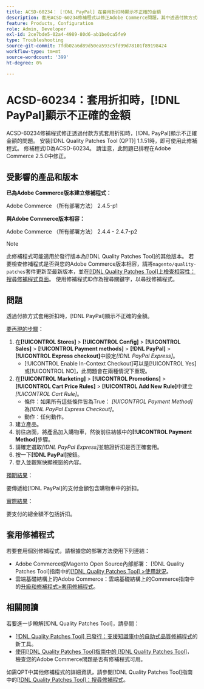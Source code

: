 ```yaml
---
title: ACSD-60234： [!DNL PayPal] 在套用折扣時顯示不正確的金額
description: 套用ACSD-60234修補程式以修正Adobe Commerce問題，其中透過付款方式套用折扣時， [!DNL PayPal] 顯示不正確的金額。
feature: Products, Configuration
role: Admin, Developer
exl-id: 2ce7bde5-02a4-4989-80d6-ab1be0ca5fe9
type: Troubleshooting
source-git-commit: 7fdb02a6d89d50ea593c5fd99d78101f89198424
workflow-type: tm+mt
source-wordcount: '399'
ht-degree: 0%

---
```


# ACSD-60234：套用折扣時，[!DNL PayPal]顯示不正確的金額

ACSD-60234修補程式修正透過付款方式套用折扣時，[!DNL PayPal]顯示不正確金額的問題。 安裝[!DNL Quality Patches Tool (QPT)] 1.1.51時，即可使用此修補程式。 修補程式ID為ACSD-60234。 請注意，此問題已排程在Adobe Commerce 2.5.0中修正。

## 受影響的產品和版本

**已為Adobe Commerce版本建立修補程式：**

Adobe Commerce （所有部署方法） 2.4.5-p1

**與Adobe Commerce版本相容：**

Adobe Commerce （所有部署方法） 2.4.4 - 2.4.7-p2

>[!NOTE]
>
>此修補程式可能適用於發行版本為[!DNL Quality Patches Tool]的其他版本。 若要檢查修補程式是否與您的Adobe Commerce版本相容，請將`magento/quality-patches`套件更新至最新版本，並在[[!DNL Quality Patches Tool]上檢查相容性：搜尋修補程式頁面](https://experienceleague.adobe.com/tools/commerce-quality-patches/index.html)。 使用修補程式ID作為搜尋關鍵字，以尋找修補程式。

## 問題

透過付款方式套用折扣時，[!DNL PayPal]顯示不正確的金額。

<u>要再現的步驟</u>：

1. 在&#x200B;**[!UICONTROL Stores]** > **[!UICONTROL Config]** > **[!UICONTROL Sales]** > **[!UICONTROL Payment methods]** > **[!DNL PayPal]** > **[!UICONTROL Express checkout]**&#x200B;中設定&#x200B;*[!DNL PayPal Express]*。
   * [!UICONTROL Enable In-Context Checkout]可以是[!UICONTROL Yes]或[!UICONTROL NO]，此問題會在兩種情況下重現。
1. 在&#x200B;**[!UICONTROL Marketing]** > **[!UICONTROL Promotions]** > **[!UICONTROL Cart Price Rules]** > **[!UICONTROL Add New Rule]**&#x200B;中建立&#x200B;*[!UICONTROL Cart Rule]*。
   * 條件：如果所有這些條件皆為True： *[!UICONTROL Payment Method]*&#x200B;為&#x200B;*[!DNL PayPal Express Checkout]*。
   * 動作：任何動作。
1. 建立產品。
1. 前往店面，將產品加入購物車，然後前往結帳中的&#x200B;**[!UICONTROL Payment Method]**&#x200B;步驟。
1. 請確定選取&#x200B;*[!DNL PayPal Express]*&#x200B;並驗證折扣是否正確套用。
1. 按一下&#x200B;**[!DNL PayPal]**&#x200B;按鈕。
1. 登入並觀察快顯視窗的內容。

<u>預期結果</u>：

要傳遞給[!DNL PayPal]的支付金額包含購物車中的折扣。

<u>實際結果</u>：

要支付的總金額不包括折扣。

## 套用修補程式

若要套用個別修補程式，請根據您的部署方法使用下列連結：

* Adobe Commerce或Magento Open Source內部部署： [!DNL Quality Patches Tool]指南中的[[!DNL Quality Patches Tool] >使用狀況](/help/tools/quality-patches-tool/usage.md)。
* 雲端基礎結構上的Adobe Commerce：雲端基礎結構上的Commerce指南中的[升級和修補程式>套用修補程式](https://experienceleague.adobe.com/docs/commerce-cloud-service/user-guide/develop/upgrade/apply-patches.html)。

## 相關閱讀

若要進一步瞭解[!DNL Quality Patches Tool]，請參閱：

* [[!DNL Quality Patches Tool] 已發行：支援知識庫中的自助式品質修補程式](https://experienceleague.adobe.com/en/docs/commerce-operations/tools/quality-patches-tool/quality-patches-tool-to-self-serve-quality-patches)的新工具。
* [使用[!DNL Quality Patches Tool]指南中的 [!DNL Quality Patches Tool]](/help/tools/quality-patches-tool/patches-available-in-qpt/check-patch-for-magento-issue-with-magento-quality-patches.md)，檢查您的Adobe Commerce問題是否有修補程式可用。

如需QPT中其他修補程式的詳細資訊，請參閱[!DNL Quality Patches Tool]指南中的[[!DNL Quality Patches Tool]：搜尋修補程式](https://experienceleague.adobe.com/tools/commerce-quality-patches/index.html)。
